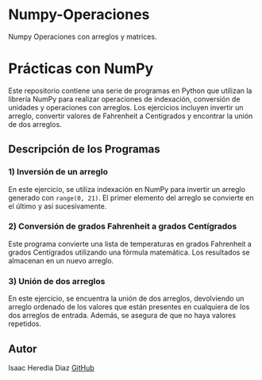 # Numpy-Operaciones
Numpy Operaciones con arreglos y matrices.

# Prácticas con NumPy

Este repositorio contiene una serie de programas en Python que utilizan la librería NumPy para realizar operaciones de indexación, conversión de unidades y operaciones con arreglos. 
Los ejercicios incluyen invertir un arreglo, convertir valores de Fahrenheit a Centígrados y encontrar la unión de dos arreglos.

## Descripción de los Programas

### 1) Inversión de un arreglo
En este ejercicio, se utiliza indexación en NumPy para invertir un arreglo generado con `range(0, 21)`. El primer elemento del arreglo se convierte en el último y así sucesivamente.

### 2) Conversión de grados Fahrenheit a grados Centígrados
Este programa convierte una lista de temperaturas en grados Fahrenheit a grados Centígrados utilizando una fórmula matemática. Los resultados se almacenan en un nuevo arreglo.

### 3) Unión de dos arreglos
En este ejercicio, se encuentra la unión de dos arreglos, devolviendo un arreglo ordenado de los valores que están presentes en cualquiera de los dos arreglos de entrada. Además, se asegura de que no haya valores repetidos.

## Autor
Isaac Heredia Diaz
[GitHub](https://github.com/IsaacHD86)

